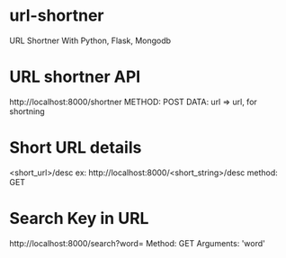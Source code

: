 # url-shortner
URL Shortner With Python, Flask, Mongodb

# URL shortner API
http://localhost:8000/shortner
METHOD: POST
DATA: url => url, for shortning


# Short URL details
<short_url>/desc
ex: http://localhost:8000/<short_string>/desc
method: GET


# Search Key in URL
http://localhost:8000/search?word=<keyword>
Method: GET
Arguments: 'word'

